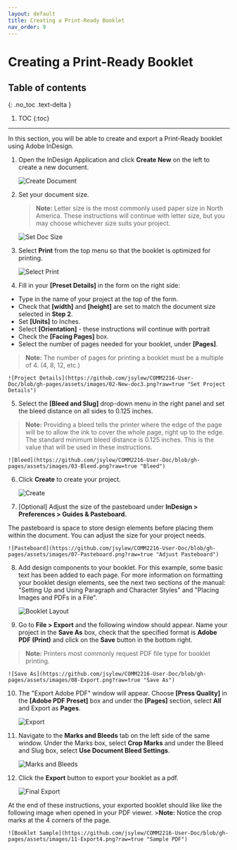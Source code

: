 ```yaml
---
layout: default
title: Creating a Print-Ready Booklet
nav_order: 9
---
```


# Creating a Print-Ready Booklet

## Table of contents
{: .no_toc .text-delta }

1. TOC
{:toc}

---

In this section, you will be able to create and export a Print-Ready booklet using Adobe InDesign.

1. Open the InDesign Application and click <b>Create New</b> on the left to create a new document.

    ![Create Document](https://github.com/jsylew/COMM2216-User-Doc/blob/gh-pages/assets/images/01-Starting-screen.png?raw=true "Create a new Document")

2. Set your document size.
    > <b>Note:</b> Letter size is the most commonly used paper size in North America.  These instructions will continue with letter size, but you may choose whichever size suits your project.

    ![Set Doc Size](https://github.com/jsylew/COMM2216-User-Doc/blob/gh-pages/assets/images/02-New-doc.png?raw=true "Set Document Size")
  
3. Select <b>Print</b> from the top menu so that the booklet is optimized for printing.

    ![Select Print](https://github.com/jsylew/COMM2216-User-Doc/blob/gh-pages/assets/images/02-New-doc2.png?raw=true "Set Print Media")

4. Fill in your <b>[Preset Details]</b> in the form on the right side:
* Type in the name of your project at the top of the form.
* Check that <b>[width]</b> and <b>[height]</b> are set to match the document size selected in <b>Step 2</b>.
* Set <b>[Units]</b> to Inches.
* Select <b>[Orientation]</b> - these instructions will continue with portrait
* Check the <b>[Facing Pages]</b> box.
* Select the number of pages needed for your booklet, under <b>[Pages]</b>.
><b>Note:</b> The number of pages for printing a booklet must be a multiple of 4. (4, 8, 12, etc.)

    ![Project Details](https://github.com/jsylew/COMM2216-User-Doc/blob/gh-pages/assets/images/02-New-doc3.png?raw=true "Set Project Details")

5. Select the <b>[Bleed and Slug]</b> drop-down menu in the right panel and set the bleed distance on all sides to 0.125 inches.
><b>Note:</b> Providing a bleed tells the printer where the edge of the page will be to allow the ink to cover the whole page, right up to the edge. The standard minimum bleed distance is 0.125 inches. This is the value that will be used in these instructions.

    ![Bleed](https://github.com/jsylew/COMM2216-User-Doc/blob/gh-pages/assets/images/03-Bleed.png?raw=true "Bleed")

6. Click <b>Create</b> to create your project.

    ![Create](https://github.com/jsylew/COMM2216-User-Doc/blob/gh-pages/assets/images/02-New-doc4.png?raw=true "Create Project")

7. [Optional] Adjust the size of the pasteboard under <b>InDesign > Preferences > Guides & Pasteboard.</b>

The pasteboard is space to store design elements before placing them within the document. You can adjust the size for your project needs.

    ![Pasteboard](https://github.com/jsylew/COMM2216-User-Doc/blob/gh-pages/assets/images/07-Pasteboard.png?raw=true "Adjust Pasteboard")
    
8. Add design components to your booklet. For this example, some basic text has been added to each page. For more information on formatting your booklet design elements, see the next two sections of the manual: "Setting Up and Using Paragraph and Character Styles" and "Placing Images and PDFs in a File".

    ![Booklet Layout](https://github.com/jsylew/COMM2216-User-Doc/blob/gh-pages/assets/images/04-Sample-4pg-layout.png?raw=true "Four Page Booklet Layout")

9. Go to <b>File > Export</b> and the following window should appear.  Name your project in the <b>Save As</b> box, check that the specified format is <b>Adobe PDF (Print)</b> and click on the <b>Save</b> button in the bottom right.
> <b>Note:</b> Printers most commonly request PDF file type for booklet printing.

    ![Save As](https://github.com/jsylew/COMM2216-User-Doc/blob/gh-pages/assets/images/08-Export.png?raw=true "Save As")

10. The "Export Adobe PDF" window will appear.  Choose <b>[Press Quality]</b> in the <b>[Adobe PDF Preset]</b> box and under the <b>[Pages]</b> section, select <b>All</b> and Export as <b>Pages</b>.

    ![Export](https://github.com/jsylew/COMM2216-User-Doc/blob/gh-pages/assets/images/09-Export2.png?raw=true "Export")

11. Navigate to the <b>Marks and Bleeds</b> tab on the left side of the same window.  Under the Marks box, select <b>Crop Marks</b> and under the Bleed and Slug box, select <b>Use Document Bleed Settings</b>.

    ![Marks and Bleeds](https://github.com/jsylew/COMM2216-User-Doc/blob/gh-pages/assets/images/10-Export3.png?raw=true "Marks and Bleeds")

12. Click the <b>Export</b> button to export your booklet as a pdf.

    ![Final Export](https://github.com/jsylew/COMM2216-User-Doc/blob/gh-pages/assets/images/10-Export3-2.png?raw=true "Final Export")

At the end of these instructions, your exported booklet should like like the following image when opened in your PDF viewer.
    ><b>Note:</b> Notice the crop marks at the 4 corners of the page.

    ![Booklet Sample](https://github.com/jsylew/COMM2216-User-Doc/blob/gh-pages/assets/images/11-Export4.png?raw=true "Sample PDF")

